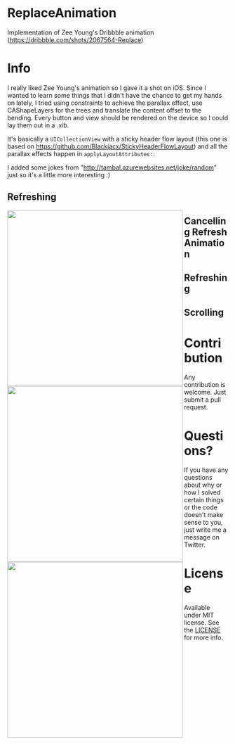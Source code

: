 # ReplaceAnimation
Implementation of Zee Young's Dribbble animation (https://dribbble.com/shots/2067564-Replace)

# Info
I really liked Zee Young's animation so I gave it a shot on iOS. Since I wanted to learn some things that I didn't have the chance to get my hands on lately, I tried using constraints to achieve the parallax effect, use CAShapeLayers for the trees and translate the content offset to the bending. Every button and view should be rendered on the device so I could lay them out in a .xib.

It's basically a `UICollectionView` with a sticky header flow layout (this one is based on https://github.com/Blackjacx/StickyHeaderFlowLayout) and all the parallax effects happen in `applyLayoutAttributes:`.

I added some jokes from "http://tambal.azurewebsites.net/joke/random" just so it's a little more interesting :)

## Refreshing
<img align="left" src="https://github.com/ivanvorobei/ReplaceAnimation/blob/master/RefreshSuccess.gif" width="400"/>

## Cancelling Refresh Animation
## Refreshing
<img align="left" src="https://github.com/ivanvorobei/ReplaceAnimation/blob/master/RefreshCancel.gif" width="400"/>

## Scrolling
<img align="left" src="https://github.com/ivanvorobei/ReplaceAnimation/blob/master/Scrolling.gif" width="400"/>

# Contribution
Any contribution is welcome. Just submit a pull request.

# Questions?
If you have any questions about why or how I solved certain things or the code doesn't make sense to you, just write me a message on Twitter.

# License
Available under MIT license. See the [LICENSE](https://github.com/fruitcoder/ReplaceAnimation/blob/master/LICENSE) for more info.
